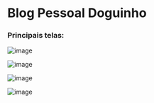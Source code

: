 # Blog Pessoal Doguinho


### Principais telas:
![image](https://user-images.githubusercontent.com/89486510/235909130-21678a37-2a0d-4108-bf76-65a01a0a7aa4.png)

![image](https://user-images.githubusercontent.com/89486510/235909190-29e69857-d6ea-4063-9e75-c9e1f804c29c.png)

![image](https://user-images.githubusercontent.com/89486510/235910008-7c2d679d-2d6d-442a-8189-fc891050fe64.png)

![image](https://user-images.githubusercontent.com/89486510/235910080-b6039295-1e9d-48c9-b893-53cf682aacfd.png)

